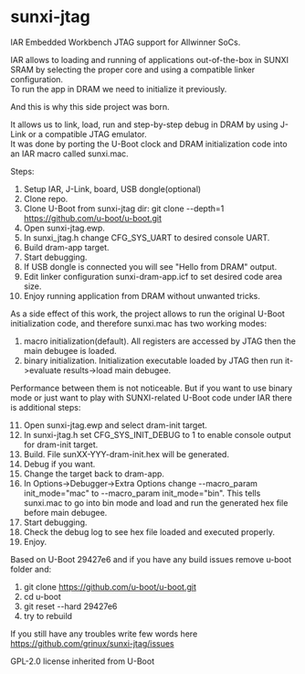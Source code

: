 # sunxi-jtag
IAR Embedded Workbench JTAG support for Allwinner SoCs.

IAR allows to loading and running of applications out-of-the-box in SUNXI SRAM by selecting the proper core and using a compatible linker configuration.  
To run the app in DRAM we need to initialize it previously.  

And this is why this side project was born.  

It allows us to link, load, run and step-by-step debug in DRAM by using J-Link or a compatible JTAG emulator.  
It was done by porting the U-Boot clock and DRAM initialization code into an IAR macro called sunxi.mac.  

Steps:  
1. Setup IAR, J-Link, board, USB dongle(optional)
2. Clone repo.
3. Clone U-Boot from sunxi-jtag dir: git clone --depth=1 https://github.com/u-boot/u-boot.git 
4. Open sunxi-jtag.ewp.
5. In sunxi_jtag.h change CFG_SYS_UART to desired console UART.
6. Build dram-app target.
7. Start debugging.
8. If USB dongle is connected you will see "Hello from DRAM" output.
9. Edit linker configuration sunxi-dram-app.icf to set desired code area size.
10. Enjoy running application from DRAM without unwanted tricks.

As a side effect of this work, the project allows to run the original U-Boot initialization code, and therefore sunxi.mac has two working modes:

1. macro initialization(default). All registers are accessed by JTAG then the main debugee is loaded.
2. binary initialization.  Initialization executable loaded by JTAG then run it->evaluate results->load main debugee.

Performance between them is not noticeable. 
But if you want to use binary mode or just want to play with SUNXI-related U-Boot code under IAR there is additional steps:

11. Open sunxi-jtag.ewp and select dram-init target.
12. In sunxi-jtag.h set CFG_SYS_INIT_DEBUG to 1 to enable console output for dram-init target.
13. Build. File sunXX-YYY-dram-init.hex will be generated.
14. Debug if you want.
15. Change the target back to dram-app.
16. In Options->Debugger->Extra Options change --macro_param init_mode="mac" to --macro_param init_mode="bin". 
This tells sunxi.mac to go into bin mode and load and run the generated hex file before main debugee.
17. Start debugging.
18. Check the debug log to see hex file loaded and executed properly.
19. Enjoy.

Based on U-Boot 29427e6 and if you have any build issues remove u-boot folder and:
1. git clone https://github.com/u-boot/u-boot.git 
2. cd u-boot
3. git reset --hard 29427e6 
4. try to rebuild

If you still have any troubles write few words here https://github.com/grinux/sunxi-jtag/issues

GPL-2.0 license inherited from U-Boot
